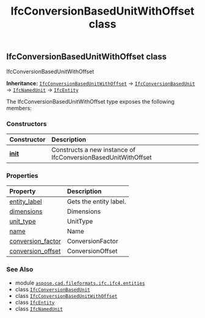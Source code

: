 ﻿---
title: IfcConversionBasedUnitWithOffset class
second_title: Aspose.CAD for Python via .NET API References
description: 
type: docs
weight: 1420
url: /aspose.cad.fileformats.ifc.ifc4.entities/ifcconversionbasedunitwithoffset/
is_root: false
---

## IfcConversionBasedUnitWithOffset class

IfcConversionBasedUnitWithOffset



**Inheritance:** [`IfcConversionBasedUnitWithOffset`](/cad/python-net/aspose.cad.fileformats.ifc.ifc4.entities/ifcconversionbasedunitwithoffset) → 
[`IfcConversionBasedUnit`](/cad/python-net/aspose.cad.fileformats.ifc.ifc4.entities/ifcconversionbasedunit) → 
[`IfcNamedUnit`](/cad/python-net/aspose.cad.fileformats.ifc.ifc4.entities/ifcnamedunit) → 
[`IfcEntity`](/cad/python-net/aspose.cad.fileformats.ifc/ifcentity)



The IfcConversionBasedUnitWithOffset type exposes the following members:

### Constructors
| Constructor | Description |
| :- | :- |
| [__init__](/cad/python-net/aspose.cad.fileformats.ifc.ifc4.entities/ifcconversionbasedunitwithoffset/__init__/#) | Constructs a new instance of IfcConversionBasedUnitWithOffset |


### Properties
| Property | Description |
| :- | :- |
| [entity_label](/cad/python-net/aspose.cad.fileformats.ifc.ifc4.entities/ifcconversionbasedunitwithoffset/entity_label) | Gets the entity label. |
| [dimensions](/cad/python-net/aspose.cad.fileformats.ifc.ifc4.entities/ifcconversionbasedunitwithoffset/dimensions) | Dimensions |
| [unit_type](/cad/python-net/aspose.cad.fileformats.ifc.ifc4.entities/ifcconversionbasedunitwithoffset/unit_type) | UnitType |
| [name](/cad/python-net/aspose.cad.fileformats.ifc.ifc4.entities/ifcconversionbasedunitwithoffset/name) | Name |
| [conversion_factor](/cad/python-net/aspose.cad.fileformats.ifc.ifc4.entities/ifcconversionbasedunitwithoffset/conversion_factor) | ConversionFactor |
| [conversion_offset](/cad/python-net/aspose.cad.fileformats.ifc.ifc4.entities/ifcconversionbasedunitwithoffset/conversion_offset) | ConversionOffset |



### See Also
* module [`aspose.cad.fileformats.ifc.ifc4.entities`](..)
* class [`IfcConversionBasedUnit`](/cad/python-net/aspose.cad.fileformats.ifc.ifc4.entities/ifcconversionbasedunit)
* class [`IfcConversionBasedUnitWithOffset`](/cad/python-net/aspose.cad.fileformats.ifc.ifc4.entities/ifcconversionbasedunitwithoffset)
* class [`IfcEntity`](/cad/python-net/aspose.cad.fileformats.ifc/ifcentity)
* class [`IfcNamedUnit`](/cad/python-net/aspose.cad.fileformats.ifc.ifc4.entities/ifcnamedunit)
